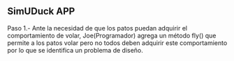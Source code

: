 ## SimUDuck APP

Paso 1.- 
Ante la necesidad de que los patos puedan adquirir el comportamiento de volar,
Joe(Programador) agrega un método fly() que permite a los patos volar pero no todos deben 
adquirir este comportamiento por lo que se identifica un problema de diseño.